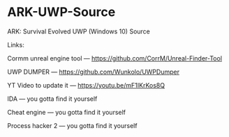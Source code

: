 # ARK-UWP-Source
ARK: Survival Evolved UWP (Windows 10) Source

Links:

Cormm unreal engine tool — https://github.com/CorrM/Unreal-Finder-Tool

UWP DUMPER — https://github.com/Wunkolo/UWPDumper

YT Video to update it — https://youtu.be/mF1IKrKos8Q

IDA — you gotta find it yourself

Cheat engine — you gotta find it yourself

Process hacker 2 — you gotta find it yourself
